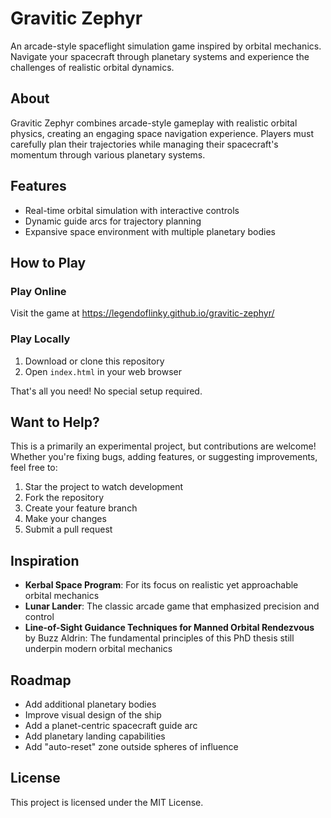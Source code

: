# Gravitic Zephyr

An arcade-style spaceflight simulation game inspired by orbital mechanics. Navigate your spacecraft through planetary systems and experience the challenges of realistic orbital dynamics.

## About
Gravitic Zephyr combines arcade-style gameplay with realistic orbital physics, creating an engaging space navigation experience. Players must carefully plan their trajectories while managing their spacecraft's momentum through various planetary systems.

## Features
* Real-time orbital simulation with interactive controls
* Dynamic guide arcs for trajectory planning
* Expansive space environment with multiple planetary bodies

## How to Play

### Play Online
Visit the game at https://legendoflinky.github.io/gravitic-zephyr/

### Play Locally
1. Download or clone this repository
2. Open `index.html` in your web browser

That's all you need! No special setup required.

## Want to Help?
This is a primarily an experimental project, but contributions are welcome! Whether you're fixing bugs, adding features, or suggesting improvements, feel free to:

1. Star the project to watch development
2. Fork the repository
3. Create your feature branch
4. Make your changes
5. Submit a pull request

## Inspiration
* **Kerbal Space Program**: For its focus on realistic yet approachable orbital mechanics
* **Lunar Lander**: The classic arcade game that emphasized precision and control
* **Line-of-Sight Guidance Techniques for Manned Orbital Rendezvous** by Buzz Aldrin: The fundamental principles of this PhD thesis still underpin modern orbital mechanics

## Roadmap
* Add additional planetary bodies
* Improve visual design of the ship
* Add a planet-centric spacecraft guide arc
* Add planetary landing capabilities
* Add "auto-reset" zone outside spheres of influence

## License
This project is licensed under the MIT License.
